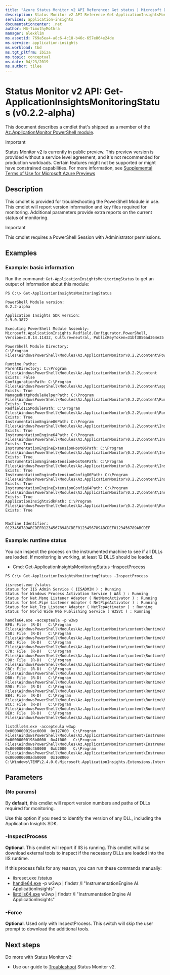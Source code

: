 ```yaml
---
title: "Azure Status Monitor v2 API Reference: Get status | Microsoft Docs"
description: Status Monitor v2 API Reference Get-ApplicationInsightsMonitoringStatus. Monitor website performance without redeploying the website. Works with ASP.NET web apps hosted on-premises, in VMs or on Azure.
services: application-insights
documentationcenter: .net
author: MS-TimothyMothra
manager: alexklim
ms.assetid: 769a5ea4-a8c6-4c18-b46c-657e864e24de
ms.service: application-insights
ms.workload: tbd
ms.tgt_pltfrm: ibiza
ms.topic: conceptual
ms.date: 04/23/2019
ms.author: tilee
---
```

# Status Monitor v2 API: Get-ApplicationInsightsMonitoringStatus (v0.2.2-alpha)

This document describes a cmdlet that's shipped as a member of the [Az.ApplicationMonitor PowerShell module](https://www.powershellgallery.com/packages/Az.ApplicationMonitor/).

> [!IMPORTANT]
> Status Monitor v2 is currently in public preview.
> This preview version is provided without a service level agreement, and it's not recommended for production workloads. Certain features might not be supported or might have constrained capabilities.
> For more information, see [Supplemental Terms of Use for Microsoft Azure Previews](https://azure.microsoft.com/support/legal/preview-supplemental-terms/)

## Description

This cmdlet is provided for troubleshooting the PowerShell Module in use.
This cmdlet will report version information and key files required for monitoring.
Additional parameters provide extra reports on the current status of monitoring.

> [!IMPORTANT] 
> This cmdlet requires a PowerShell Session with Administrator permissions.

## Examples


### Example: basic information

Run the command: `Get-ApplicationInsightsMonitoringStatus` to get an output of information about this module:

```
PS C:\> Get-ApplicationInsightsMonitoringStatus

PowerShell Module version:
0.2.2-alpha

Application Insights SDK version:
2.9.0.3872

Executing PowerShell Module Assembly:
Microsoft.ApplicationInsights.Redfield.Configurator.PowerShell, Version=2.8.14.11432, Culture=neutral, PublicKeyToken=31bf3856ad364e35

PowerShell Module Directory:
C:\Program Files\WindowsPowerShell\Modules\Az.ApplicationMonitor\0.2.2\content\PowerShell

Runtime Paths:
ParentDirectory: C:\Program Files\WindowsPowerShell\Modules\Az.ApplicationMonitor\0.2.2\content Exists: False
ConfigurationPath: C:\Program Files\WindowsPowerShell\Modules\Az.ApplicationMonitor\0.2.2\content\applicationInsights.ikey.config Exists: True
ManagedHttpModuleHelperPath: C:\Program Files\WindowsPowerShell\Modules\Az.ApplicationMonitor\0.2.2\content\Runtime\Microsoft.AppInsights.IIS.ManagedHttpModuleHelper.dll Exists: True
RedfieldIISModulePath: C:\Program Files\WindowsPowerShell\Modules\Az.ApplicationMonitor\0.2.2\content\Runtime\Microsoft.ApplicationInsights.RedfieldIISModule.dll Exists: True
InstrumentationEngine86Path: C:\Program Files\WindowsPowerShell\Modules\Az.ApplicationMonitor\0.2.2\content\Instrumentation32\MicrosoftInstrumentationEngine_x86.dll Exists: True
InstrumentationEngine64Path: C:\Program Files\WindowsPowerShell\Modules\Az.ApplicationMonitor\0.2.2\content\Instrumentation64\MicrosoftInstrumentationEngine_x64.dll Exists: True
InstrumentationEngineExtensionHost86Path: C:\Program Files\WindowsPowerShell\Modules\Az.ApplicationMonitor\0.2.2\content\Instrumentation32\Microsoft.ApplicationInsights.ExtensionsHost_x86.dll Exists: True
InstrumentationEngineExtensionHost64Path: C:\Program Files\WindowsPowerShell\Modules\Az.ApplicationMonitor\0.2.2\content\Instrumentation64\Microsoft.ApplicationInsights.ExtensionsHost_x64.dll Exists: True
InstrumentationEngineExtensionConfig86Path: C:\Program Files\WindowsPowerShell\Modules\Az.ApplicationMonitor\0.2.2\content\Instrumentation32\Microsoft.InstrumentationEngine.Extensions.config Exists: True
InstrumentationEngineExtensionConfig64Path: C:\Program Files\WindowsPowerShell\Modules\Az.ApplicationMonitor\0.2.2\content\Instrumentation64\Microsoft.InstrumentationEngine.Extensions.config Exists: True
ApplicationInsightsSdkPath: C:\Program Files\WindowsPowerShell\Modules\Az.ApplicationMonitor\0.2.2\content\Runtime\Microsoft.ApplicationInsights.dll Exists: True


Machine Identifier:
0123456789ABCDEF0123456789ABCDEF0123456789ABCDEF0123456789ABCDEF
```

### Example: runtime status

You can inspect the process on the instrumented machine to see if all DLLs are loaded. If monitoring is working, at least 12 DLLS should be loaded.

- Cmd: Get-ApplicationInsightsMonitoringStatus -InspectProcess


```
PS C:\> Get-ApplicationInsightsMonitoringStatus -InspectProcess

iisreset.exe /status
Status for IIS Admin Service ( IISADMIN ) : Running
Status for Windows Process Activation Service ( WAS ) : Running
Status for Net.Msmq Listener Adapter ( NetMsmqActivator ) : Running
Status for Net.Pipe Listener Adapter ( NetPipeActivator ) : Running
Status for Net.Tcp Listener Adapter ( NetTcpActivator ) : Running
Status for World Wide Web Publishing Service ( W3SVC ) : Running

handle64.exe -accepteula -p w3wp
BF0: File  (R-D)   C:\Program Files\WindowsPowerShell\Modules\Az.ApplicationMonitor\content\Runtime\Microsoft.AI.ServerTelemetryChannel.dll
C58: File  (R-D)   C:\Program Files\WindowsPowerShell\Modules\Az.ApplicationMonitor\content\Runtime\Microsoft.AI.AzureAppServices.dll
C68: File  (R-D)   C:\Program Files\WindowsPowerShell\Modules\Az.ApplicationMonitor\content\Runtime\Microsoft.AI.DependencyCollector.dll
C78: File  (R-D)   C:\Program Files\WindowsPowerShell\Modules\Az.ApplicationMonitor\content\Runtime\Microsoft.AI.WindowsServer.dll
C98: File  (R-D)   C:\Program Files\WindowsPowerShell\Modules\Az.ApplicationMonitor\content\Runtime\Microsoft.AI.Web.dll
CBC: File  (R-D)   C:\Program Files\WindowsPowerShell\Modules\Az.ApplicationMonitor\content\Runtime\Microsoft.AI.PerfCounterCollector.dll
DB0: File  (R-D)   C:\Program Files\WindowsPowerShell\Modules\Az.ApplicationMonitor\content\Runtime\Microsoft.AI.Agent.Intercept.dll
B98: File  (R-D)   C:\Program Files\WindowsPowerShell\Modules\Az.ApplicationMonitor\content\Runtime\Microsoft.ApplicationInsights.RedfieldIISModule.dll
BB4: File  (R-D)   C:\Program Files\WindowsPowerShell\Modules\Az.ApplicationMonitor\content\Runtime\Microsoft.ApplicationInsights.RedfieldIISModule.Contracts.dll
BCC: File  (R-D)   C:\Program Files\WindowsPowerShell\Modules\Az.ApplicationMonitor\content\Runtime\Microsoft.ApplicationInsights.Redfield.Lightup.dll
BE0: File  (R-D)   C:\Program Files\WindowsPowerShell\Modules\Az.ApplicationMonitor\content\Runtime\Microsoft.ApplicationInsights.dll

listdlls64.exe -accepteula w3wp
0x0000000019ac0000  0x127000  C:\Program Files\WindowsPowerShell\Modules\Az.ApplicationMonitor\content\Instrumentation64\MicrosoftInstrumentationEngine_x64.dll
0x00000000198b0000  0x4f000   C:\Program Files\WindowsPowerShell\Modules\Az.ApplicationMonitor\content\Instrumentation64\Microsoft.ApplicationInsights.ExtensionsHost_x64.dll
0x000000000c460000  0xb2000   C:\Program Files\WindowsPowerShell\Modules\Az.ApplicationMonitor\content\Instrumentation64\Microsoft.ApplicationInsights.Extensions.Base_x64.dll
0x000000000ad60000  0x108000  C:\Windows\TEMP\2.4.0.0.Microsoft.ApplicationInsights.Extensions.Intercept_x64.dll
```

## Parameters 

### (No params)

By **default**, this cmdlet will report version numbers and paths of DLLs required for monitoring.

Use this option if you need to identify the version of any DLL, including the Application Insights SDK.


### -InspectProcess

**Optional**. This cmdlet will report if IIS is running.
 This cmdlet will also download external tools to inspect if the necessary DLLs are loaded into the IIS runtime.


If this process fails for any reason, you can run these commands manually:
- iisreset.exe /status
- [handle64.exe](https://docs.microsoft.com/sysinternals/downloads/handle) -p w3wp | findstr /I "InstrumentationEngine AI. ApplicationInsights"
- [listdlls64.exe](https://docs.microsoft.com/sysinternals/downloads/listdlls) w3wp | findstr /I "InstrumentationEngine AI ApplicationInsights"


### -Force

**Optional**. Used only with InspectProcess. This switch will skip the user prompt to download the additional tools.


## Next steps

 Do more with Status Monitor v2:
 - Use our guide to [Troubleshoot](status-monitor-v2-troubleshoot.md) Status Monitor v2.
